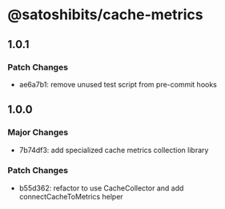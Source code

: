 # @satoshibits/cache-metrics

## 1.0.1

### Patch Changes

- ae6a7b1: remove unused test script from pre-commit hooks

## 1.0.0

### Major Changes

- 7b74df3: add specialized cache metrics collection library

### Patch Changes

- b55d362: refactor to use CacheCollector and add connectCacheToMetrics helper
